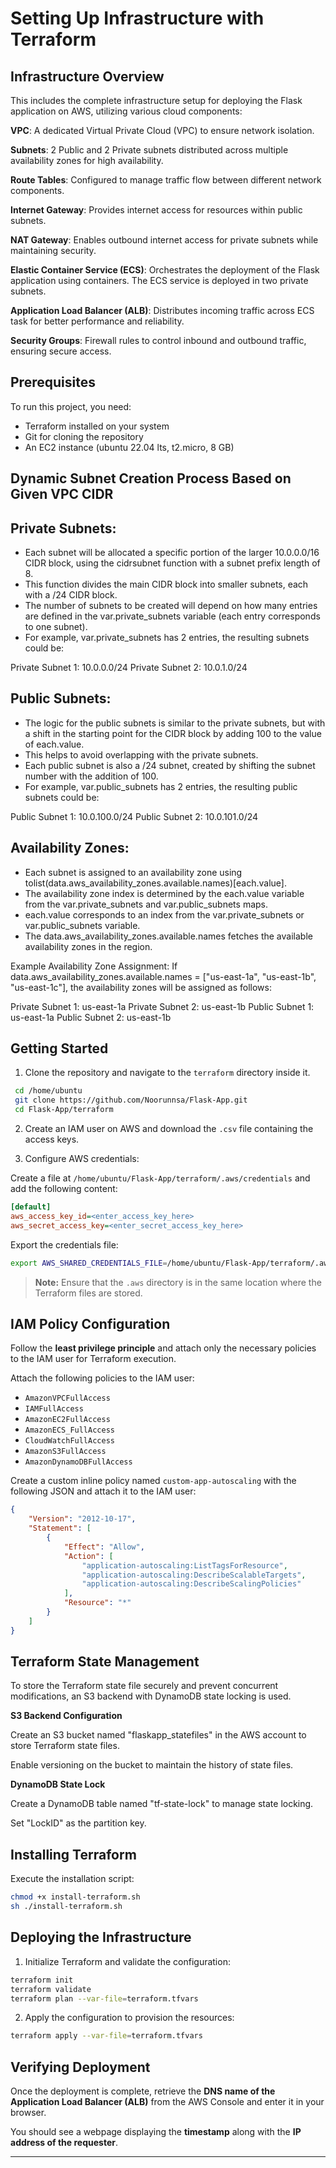 # Setting Up Infrastructure with Terraform

## Infrastructure Overview

This includes the complete infrastructure setup for deploying the Flask application on AWS, utilizing various cloud components:

**VPC**: A dedicated Virtual Private Cloud (VPC) to ensure network isolation.

**Subnets**: 2 Public and 2 Private subnets distributed across multiple availability zones for high availability.

**Route Tables**: Configured to manage traffic flow between different network components.

**Internet Gateway**: Provides internet access for resources within public subnets.

**NAT Gateway**: Enables outbound internet access for private subnets while maintaining security.

**Elastic Container Service (ECS)**: Orchestrates the deployment of the Flask application using containers. The ECS service is deployed in two private subnets.

**Application Load Balancer (ALB)**:  Distributes incoming traffic across ECS task for better performance and reliability.

**Security Groups**: Firewall rules to control inbound and outbound traffic, ensuring secure access.

## Prerequisites
To run this project, you need:
- Terraform installed on your system
- Git for cloning the repository
- An EC2 instance (ubuntu 22.04 lts, t2.micro, 8 GB)

## Dynamic Subnet Creation Process Based on Given VPC CIDR

## Private Subnets:

- Each subnet will be allocated a specific portion of the larger 10.0.0.0/16 CIDR block, using the cidrsubnet function with a subnet prefix length of 8.
- This function divides the main CIDR block into smaller subnets, each with a /24 CIDR block.
- The number of subnets to be created will depend on how many entries are defined in the var.private_subnets variable (each entry corresponds to one subnet).
- For example, var.private_subnets has 2 entries, the resulting subnets could be:

Private Subnet 1: 10.0.0.0/24
Private Subnet 2: 10.0.1.0/24

## Public Subnets:

- The logic for the public subnets is similar to the private subnets, but with a shift in the starting point for the CIDR block by adding 100 to the value of each.value.
- This helps to avoid overlapping with the private subnets.
- Each public subnet is also a /24 subnet, created by shifting the subnet number with the addition of 100.
- For example, var.public_subnets has 2 entries, the resulting public subnets could be:

Public Subnet 1: 10.0.100.0/24
Public Subnet 2: 10.0.101.0/24

## Availability Zones:
- Each subnet is assigned to an availability zone using tolist(data.aws_availability_zones.available.names)[each.value].
- The availability zone index is determined by the each.value variable from the var.private_subnets and var.public_subnets maps.
- each.value corresponds to an index from the var.private_subnets or var.public_subnets variable.
- The data.aws_availability_zones.available.names fetches the available availability zones in the region.

Example Availability Zone Assignment:
If data.aws_availability_zones.available.names = ["us-east-1a", "us-east-1b", "us-east-1c"], the availability zones will be assigned as follows:

Private Subnet 1: us-east-1a
Private Subnet 2: us-east-1b
Public Subnet 1: us-east-1a
Public Subnet 2: us-east-1b

## Getting Started

1. Clone the repository and navigate to the `terraform` directory inside it.

```bash
 cd /home/ubuntu
 git clone https://github.com/Noorunnsa/Flask-App.git
 cd Flask-App/terraform
```

2. Create an IAM user on AWS and download the `.csv` file containing the access keys.

3. Configure AWS credentials:

Create a file at `/home/ubuntu/Flask-App/terraform/.aws/credentials` and add the following content:

```ini
[default]
aws_access_key_id=<enter_access_key_here>
aws_secret_access_key=<enter_secret_access_key_here>
```
 Export the credentials file:

```bash
export AWS_SHARED_CREDENTIALS_FILE=/home/ubuntu/Flask-App/terraform/.aws/credentials
```

> **Note:** Ensure that the `.aws` directory is in the same location where the Terraform files are stored.

## IAM Policy Configuration

Follow the **least privilege principle** and attach only the necessary policies to the IAM user for Terraform execution.

Attach the following policies to the IAM user:
- `AmazonVPCFullAccess`
- `IAMFullAccess`
- `AmazonEC2FullAccess`
- `AmazonECS_FullAccess`
- `CloudWatchFullAccess`
- `AmazonS3FullAccess`
- `AmazonDynamoDBFullAccess`


Create a custom inline policy named `custom-app-autoscaling` with the following JSON and attach it to the IAM user:

```json
{
    "Version": "2012-10-17",
    "Statement": [
        {
            "Effect": "Allow",
            "Action": [
                "application-autoscaling:ListTagsForResource",
                "application-autoscaling:DescribeScalableTargets",
                "application-autoscaling:DescribeScalingPolicies"
            ],
            "Resource": "*"
        }
    ]
}
```
## Terraform State Management

To store the Terraform state file securely and prevent concurrent modifications, an S3 backend with DynamoDB state locking is used.

**S3 Backend Configuration**

Create an S3 bucket named "flaskapp_statefiles" in the AWS account to store Terraform state files.

Enable versioning on the bucket to maintain the history of state files.

**DynamoDB State Lock**

Create a DynamoDB table named "tf-state-lock" to manage state locking.

Set "LockID" as the partition key.

## Installing Terraform

Execute the installation script:

```bash
chmod +x install-terraform.sh
sh ./install-terraform.sh
```

## Deploying the Infrastructure

1. Initialize Terraform and validate the configuration:

```bash
terraform init
terraform validate
terraform plan --var-file=terraform.tfvars
```

2. Apply the configuration to provision the resources:

```bash
terraform apply --var-file=terraform.tfvars
```

## Verifying Deployment

Once the deployment is complete, retrieve the **DNS name of the Application Load Balancer (ALB)** from the AWS Console and enter it in your browser.

You should see a webpage displaying the **timestamp** along with the **IP address of the requester**.

---
